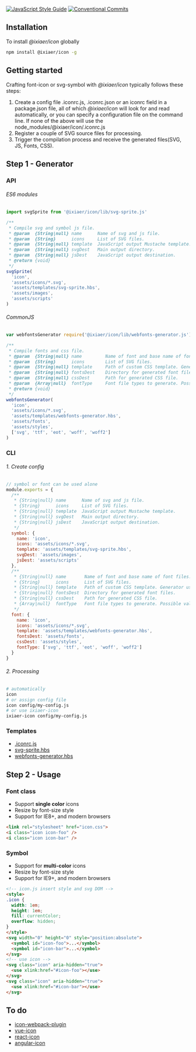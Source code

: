 [![JavaScript Style Guide](https://img.shields.io/badge/code_style-standard-brightgreen.svg)](https://standardjs.com) [![Conventional Commits](https://img.shields.io/badge/Conventional%20Commits-1.0.0-yellow.svg)](https://conventionalcommits.org)

Installation
------------

To install *@ixiaer/icon* globally

```bash
npm install @ixiaer/icon -g
```

Getting started
---------------

Crafting font-icon or svg-symbol with *@ixiaer/icon* typically follows these steps:

1. Create a config file .iconrc.js, .iconrc.json or an iconrc field in a package.json file, all of which *@ixiaer/icon* will look for and read automatically, or you can specify a configuration file on the command line. If none of the above will use the node_modules/@ixiaer/icon/.iconrc.js
2. Register a couple of SVG source files for processing.
3. Trigger the compilation process and receive the generated files(SVG, JS, Fonts, CSS).

Step 1 - Generator
------------------

### API

###### ES6 modules
```javascript
import svgSprite from '@ixiaer/icon/lib/svg-sprite.js'

/**
 * Compile svg and symbol js file.
 * @param  {String|null} name      Name of svg and js file.
 * @param  {String}      icons     List of SVG files.
 * @param  {String|null} template  JavaScript output Mustache template.
 * @param  {String|null} svgDest   Main output directory.
 * @param  {String|null} jsDest    JavaScript output destination.
 * @return {void}
 */
svgSprite(
  'icon',
  'assets/icons/*.svg',
  'assets/templates/svg-sprite.hbs',
  'assets/images',
  'assets/scripts'
)
```

###### CommonJS
```javascript
var webfontsGenerator require('@ixiaer/icon/lib/webfonts-generator.js')

/**
 * Compile fonts and css file.
 * @param  {String|null} name         Name of font and base name of font files.
 * @param  {String}      icons        List of SVG files.
 * @param  {String|null} template     Path of custom CSS template. Generator uses handlebars templates.
 * @param  {String|null} fontsDest    Directory for generated font files.
 * @param  {String|null} cssDest      Path for generated CSS file.
 * @param  {Array|null}  fontType     Font file types to generate. Possible values: [svg, ttf, woff, woff2, eot].
 * @return {void}
 */
webfontsGenerator(
  'icon',
  'assets/icons/*.svg',
  'assets/templates/webfonts-generator.hbs',
  'assets/fonts',
  'assets/styles',
  ['svg', 'ttf', 'eot', 'woff', 'woff2']
)
```

### CLI

###### 1. Create config

```javascript
// symbol or font can be used alone
module.exports = {
  /**
   * {String|null} name      Name of svg and js file.
   * {String}      icons     List of SVG files.
   * {String|null} template  JavaScript output Mustache template.
   * {String|null} svgDest   Main output directory.
   * {String|null} jsDest    JavaScript output destination.
   */
  symbol: {
    name: 'icon',
    icons: 'assets/icons/*.svg',
    template: 'assets/templates/svg-sprite.hbs',
    svgDest: 'assets/images',
    jsDest: 'assets/scripts'
  },
  /**
   * {String|null} name       Name of font and base name of font files.
   * {String}      icons      List of SVG files.
   * {String|null} template   Path of custom CSS template. Generator uses handlebars templates.
   * {String|null} fontsDest  Directory for generated font files.
   * {String|null} cssDest    Path for generated CSS file.
   * {Array|null}  fontType   Font file types to generate. Possible values: [svg, ttf, woff, woff2, eot].
   */
  font: {
    name: 'icon',
    icons: 'assets/icons/*.svg',
    template: 'assets/templates/webfonts-generator.hbs',
    fontsDest: 'assets/fonts',
    cssDest: 'assets/styles',
    fontType: ['svg', 'ttf', 'eot', 'woff', 'woff2']
  }
}
```

###### 2. Processing

```bash
# automatically
icon
# or assign config file
icon config/my-config.js
# or use ixiaer-icon
ixiaer-icon config/my-config.js
```

### Templates

* [.iconrc.js](.iconrc.js)
* [svg-sprite.hbs](templates/svg-sprite.hbs)
* [webfonts-generator.hbs](templates/webfonts-generator.hbs)

Step 2 - Usage
--------------

### Font class

* Support **single color** icons
* Resize by font-size style
* Support for IE8+, and modern browsers

```html
<link rel="stylesheet" href="icon.css">
<i class="icon icon-foo" />
<i class="icon icon-bar" />
```

### Symbol

* Support for **multi-color** icons
* Resize by font-size style
* Support for IE9+, and modern browsers

```html
<!-- icon.js insert style and svg DOM -->
<style>
.icon {
  width: 1em;
  height: 1em;
  fill: currentColor;
  overflow: hidden;
}
</style>
<svg width="0" height="0" style="position:absolute">
  <symbol id="icon-foo">...</symbol>
  <symbol id="icon-bar">...</symbol>
</svg>
<!-- use icon -->
<svg class="icon" aria-hidden="true">
  <use xlink:href="#icon-foo"></use>
</svg>
<svg class="icon" aria-hidden="true">
  <use xlink:href="#icon-bar"></use>
</svg>
```

To do
---------
* [icon-webpack-plugin](#)
* [vue-icon](#)
* [react-icon](#)
* [angular-icon](#)
